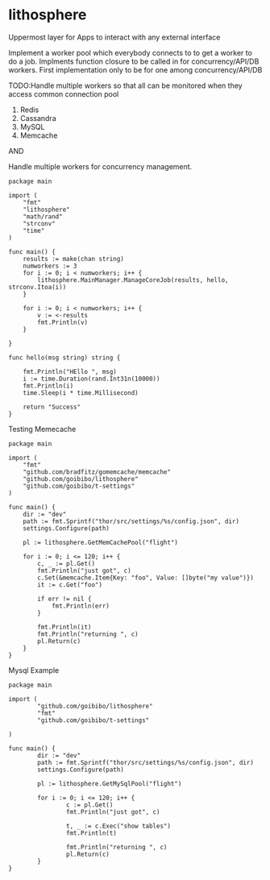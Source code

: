 # lithosphere
Uppermost layer for Apps to interact with any external interface

Implement a worker pool which everybody connects to to get a worker to do a job.
Implments function closure to be called in for concurrency/API/DB workers.
First implementation only to be for one among concurrency/API/DB

TODO:Handle multiple workers so that all can be monitored when they access common connection pool
1) Redis
2) Cassandra
3) MySQL
4) Memcache

AND


Handle multiple workers for concurrency management.

```
package main

import (
	"fmt"
	"lithosphere"
	"math/rand"
	"strconv"
	"time"
)

func main() {
	results := make(chan string)
	numworkers := 3
	for i := 0; i < numworkers; i++ {
		lithosphere.MainManager.ManageCoreJob(results, hello, strconv.Itoa(i))
	}
	
	for i := 0; i < numworkers; i++ {
		v := <-results
		fmt.Println(v)
	}

}

func hello(msg string) string {

	fmt.Println("HEllo ", msg)
	i := time.Duration(rand.Int31n(10000))
	fmt.Println(i)
	time.Sleep(i * time.Millisecond)

	return "Success"
}

```


Testing Memecache
```
package main

import (
	"fmt"
	"github.com/bradfitz/gomemcache/memcache"
	"github.com/goibibo/lithosphere"
	"github.com/goibibo/t-settings"
)

func main() {
	dir := "dev"
	path := fmt.Sprintf("thor/src/settings/%s/config.json", dir)
	settings.Configure(path)

	pl := lithosphere.GetMemCachePool("flight")

	for i := 0; i <= 120; i++ {
		c, _ := pl.Get()
		fmt.Println("just got", c)
		c.Set(&memcache.Item{Key: "foo", Value: []byte("my value")})
		it := c.Get("foo")

		if err != nil {
			fmt.Println(err)
		}

		fmt.Println(it)
		fmt.Println("returning ", c)
		pl.Return(c)
	}
}
```

Mysql Example
```
package main

import (
        "github.com/goibibo/lithosphere"
        "fmt"
        "github.com/goibibo/t-settings"

)

func main() {
        dir := "dev"
        path := fmt.Sprintf("thor/src/settings/%s/config.json", dir)
        settings.Configure(path)

        pl := lithosphere.GetMySqlPool("flight")

        for i := 0; i <= 120; i++ {
                c := pl.Get()
                fmt.Println("just got", c)

                t, _ := c.Exec("show tables")
                fmt.Println(t)

                fmt.Println("returning ", c)
                pl.Return(c)
        }
}
```